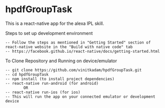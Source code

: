 # hpdfGroupTask

This is a react-native app for the alexa IPL skill. 

Steps to set up development environment

	-- Follow the steps as mentioned in "Getting Started" section of react-native website in the "Build with native code" tab
	-- https://facebook.github.io/react-native/docs/getting-started.html

To Clone Repository and Running on device/emulator

	-- git clone https://github.com/vinitkadam/hpdfGroupTask.git	
	-- cd hpdfGroupTask
	-- npm install (to install project dependencies)
	-- react-native run-android (for android)
			OR
	-- react-native run-ios (for ios)
	-- This will run the app on your connected emulator or development device
